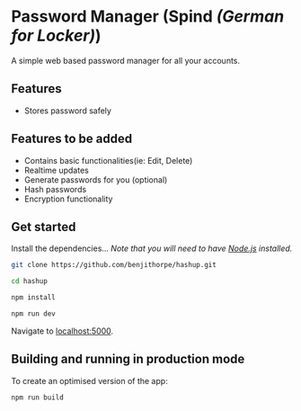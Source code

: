 # Password Manager (Spind *(German for Locker)*)

A simple web based password manager for all your accounts.

## Features

- Stores password safely

## Features to be added

- Contains basic functionalities(ie: Edit, Delete)
- Realtime updates
- Generate passwords for you (optional)
- Hash passwords
- Encryption functionality


## Get started

Install the dependencies...
*Note that you will need to have [Node.js](https://nodejs.org) installed.*

```bash
git clone https://github.com/benjithorpe/hashup.git

cd hashup

npm install

npm run dev
```

Navigate to [localhost:5000](http://localhost:5000).

## Building and running in production mode

To create an optimised version of the app:

```bash
npm run build
```

